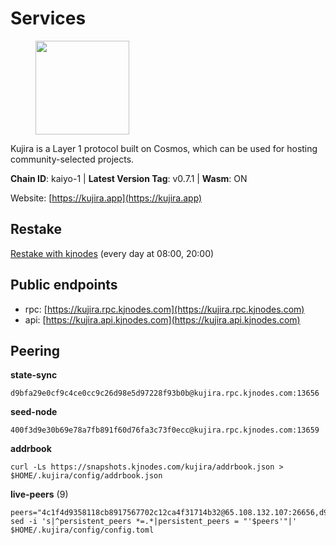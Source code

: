# Services

<figure><img src="https://raw.githubusercontent.com/kj89/testnet_manuals/main/pingpub/logos/kujira.png" width="150" alt=""><figcaption></figcaption></figure>

Kujira is a Layer 1 protocol built on Cosmos, which can be used for  hosting community-selected projects.

**Chain ID**: kaiyo-1 | **Latest Version Tag**: v0.7.1 | **Wasm**: ON

Website: [https://kujira.app](https://kujira.app)

## Restake

[Restake with kjnodes](https://restake.app/kujira/kujiravaloper1tnuqj73jfn3724lqz34c27tuv80nv336sadqym) (every day at 08:00, 20:00)
## Public endpoints

* rpc: [https://kujira.rpc.kjnodes.com](https://kujira.rpc.kjnodes.com)
* api: [https://kujira.api.kjnodes.com](https://kujira.api.kjnodes.com)

## Peering

**state-sync**

```
d9bfa29e0cf9c4ce0cc9c26d98e5d97228f93b0b@kujira.rpc.kjnodes.com:13656
```

**seed-node**

```
400f3d9e30b69e78a7fb891f60d76fa3c73f0ecc@kujira.rpc.kjnodes.com:13659
```

**addrbook**
```
curl -Ls https://snapshots.kjnodes.com/kujira/addrbook.json > $HOME/.kujira/config/addrbook.json
```

**live-peers** (9)
```
peers="4c1f4d9358118cb8917567702c12ca4f31714b32@65.108.132.107:26656,d9bfa29e0cf9c4ce0cc9c26d98e5d97228f93b0b@65.109.88.38:13656,129771a48f43b83c6144c7d282ad1da62434cc07@15.204.197.12:26656,1d85c9f16727584753db78b5b54eedf0ce8de3ed@51.159.16.49:5060,b80cf7882c8cab4894d41ccd4f5a00406d8b5f7d@146.59.52.48:30095,da2673cf09dc2c124947827f4cf5e7c17114d504@142.132.202.98:26656,4018be5af4189573366762fa168826b4408418db@135.125.188.17:32095,0b749a2b1cf85f6a7d5ea6a08dded05a7f9362a4@128.199.128.15:26020,2840e88816e487a096cca323bc779ad98187e3e4@5.9.72.212:26656"
sed -i 's|^persistent_peers *=.*|persistent_peers = "'$peers'"|' $HOME/.kujira/config/config.toml
```
